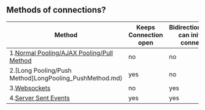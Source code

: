 ## Methods of connections?

|Method|Keeps Connection open|Bidirectional(server can initiatiate connection)|Recommended to use|
|---|---|---|---|
|1.[Normal Pooling/AJAX Pooling/Pull Method](Normal_Pooling_PullMethod.md)|no|no|-|
|2.[Long Pooling/Push Method]LongPooling_PushMethod.md)|yes|no||
|3.[Websockets](WebSockets_BiDirectional.md)|no|yes|yes|
|4.[Server Sent Events](Server_Sent_Event.md)|yes|yes|yes|
